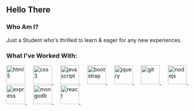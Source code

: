 ## Hello There

### Who Am I?
Just a Student who's thrilled to learn & eager for any new experiences.

### What I've Worked With:

<a href="https://developer.mozilla.org/en-US/docs/Web/HTML" style="text-decoration: none;"> 
    <img src="https://cdn.jsdelivr.net/gh/devicons/devicon/icons/html5/html5-plain-wordmark.svg" alt="html5" width="50" height="50"/>
</a> &emsp;
<a href="https://developer.mozilla.org/en-US/docs/Web/CSS"> 
    <img src="https://cdn.jsdelivr.net/gh/devicons/devicon/icons/css3/css3-plain-wordmark.svg" alt="css3" width="50" height="50"/> 
</a> &emsp;
<a href="https://developer.mozilla.org/en-US/docs/Web/JavaScript">
    <img src="https://cdn.jsdelivr.net/gh/devicons/devicon/icons/javascript/javascript-original.svg" alt="javascript" width="50" height="50"/>
</a> &emsp;
<a href="https://getbootstrap.com/">
    <img src="https://cdn.jsdelivr.net/gh/devicons/devicon/icons/bootstrap/bootstrap-original.svg" alt="bootstrap" width="50" height="50"/>
</a> &emsp;
<a href="https://jquery.com/">
    <img src="https://cdn.jsdelivr.net/gh/devicons/devicon/icons/jquery/jquery-plain-wordmark.svg" alt="jquery" width="50" height="50"/> 
</a> &emsp;
<a href="https://git-scm.com/doc">
    <img src="https://cdn.jsdelivr.net/gh/devicons/devicon/icons/git/git-plain-wordmark.svg" alt="git" width="50" height="50"/>
</a> &emsp;
<a href="https://nodejs.org/docs/latest/api/">
    <img src="https://cdn.jsdelivr.net/gh/devicons/devicon/icons/nodejs/nodejs-original.svg" alt="nodejs" width="50" height="50"/> 
</a> &emsp;
<a href="https://expressjs.com/">
    <img src="https://icongr.am/devicon/express-original.svg?size=128&color=db9e9e" alt="express" width="50" height="50"/>
</a> &emsp;
<a href="https://www.mongodb.com/">
    <img src="https://cdn.jsdelivr.net/gh/devicons/devicon/icons/mongodb/mongodb-original.svg" alt="mongodb" width="50" height="50"/>
</a> &emsp;
<a href="https://react.dev/">
    <img src="https://cdn.jsdelivr.net/gh/devicons/devicon/icons/react/react-original.svg" alt="react" width="50" height="50"/>
</a> &emsp;
